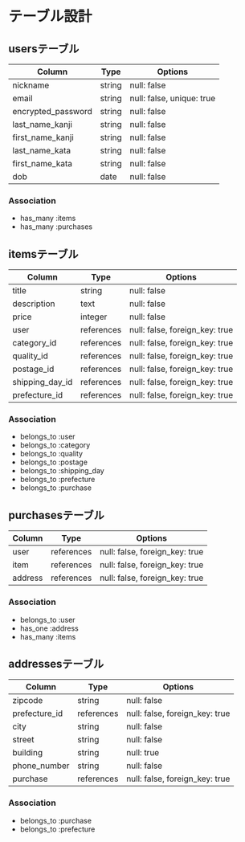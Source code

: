 # テーブル設計

## usersテーブル

| Column             | Type                      | Options                        |
| ------------------ | ------------------------- | -------------------------------|
| nickname           | string                    | null: false                    |
| email              | string                    | null: false, unique: true      |
| encrypted_password | string                    | null: false                    |
| last_name_kanji    | string                    | null: false                    |
| first_name_kanji   | string                    | null: false                    |
| last_name_kata     | string                    | null: false                    |
| first_name_kata    | string                    | null: false                    |
| dob                | date                      | null: false                    |

### Association
- has_many :items
- has_many :purchases

## itemsテーブル
| Column             | Type                      | Options                        |
| ------------------ | ------------------------- | -------------------------------|
| title              | string                    | null: false                    |
| description        | text                      | null: false                    |
| price              | integer                   | null: false                    |
| user               | references                | null: false, foreign_key: true |
| category_id        | references                | null: false, foreign_key: true |
| quality_id         | references                | null: false, foreign_key: true |
| postage_id         | references                | null: false, foreign_key: true |
| shipping_day_id    | references                | null: false, foreign_key: true |
| prefecture_id      | references                | null: false, foreign_key: true |

### Association
- belongs_to :user
- belongs_to :category
- belongs_to :quality
- belongs_to :postage
- belongs_to :shipping_day
- belongs_to :prefecture
- belongs_to :purchase

## purchasesテーブル
| Column             | Type                      | Options                        |
| ------------------ | ------------------------- | ------------------------------ |
| user               | references                | null: false, foreign_key: true |
| item               | references                | null: false, foreign_key: true |
| address            | references                | null: false, foreign_key: true |

### Association
- belongs_to :user
- has_one :address
- has_many :items

## addressesテーブル
| Column             | Type                      | Options                        |
| ------------------ | ------------------------- | ------------------------------ |
| zipcode            | string                    | null: false                    |
| prefecture_id      | references                | null: false, foreign_key: true |
| city               | string                    | null: false                    |
| street             | string                    | null: false                    |
| building           | string                    | null: true                     |
| phone_number       | string                    | null: false                    |
| purchase           | references                | null: false, foreign_key: true |

### Association
- belongs_to :purchase
- belongs_to :prefecture
